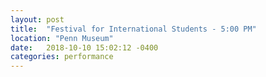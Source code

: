 ```yaml
---
layout: post
title:  "Festival for International Students - 5:00 PM"
location: "Penn Museum"
date:   2018-10-10 15:02:12 -0400
categories: performance
---
```

